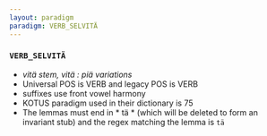```yaml
---
layout: paradigm
paradigm: VERB_SELVITÄ
---
```

### ` VERB_SELVITÄ `

* _vitä stem, vitä : piä variations_
* Universal POS is VERB and legacy POS is VERB
* suffixes use front vowel harmony
* KOTUS paradigm used in their dictionary is 75
* The lemmas must end in * tä * (which will be deleted to form an invariant stub) and the regex matching the lemma is ` tä `
